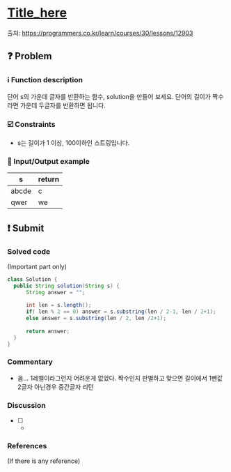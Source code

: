 # [Title_here][title]
출처: https://programmers.co.kr/learn/courses/30/lessons/12903

[title]: https://programmers.co.kr/learn/courses/30/lessons/12903

## :question: Problem
### :information_source: Function description
단어 s의 가운데 글자를 반환하는 함수, solution을 만들어 보세요. 단어의 길이가 짝수라면 가운데 두글자를 반환하면 됩니다.

### :ballot_box_with_check: Constraints
- s는 길이가 1 이상, 100이하인 스트링입니다.

### :repeat: Input/Output example
| s     | return |
| ----- | ------ |
| abcde | c      |
| qwer  | we     |

## :exclamation: Submit
### Solved code
(Important part only)
``` java
class Solution {
  public String solution(String s) {
      String answer = "";
      
      int len = s.length();
      if( len % 2 == 0) answer = s.substring(len / 2-1, len / 2+1);
      else answer = s.substring(len / 2, len /2+1);
      
      return answer;
  }
}
```
### Commentary
- 음... 1레벨이라그런지 어려운게 없었다. 짝수인지 판별하고 맞으면 길이에서 1뺀값 2글자 아닌경우 중간글자 리턴

### Discussion
- [ ] -

### References
(If there is any reference)